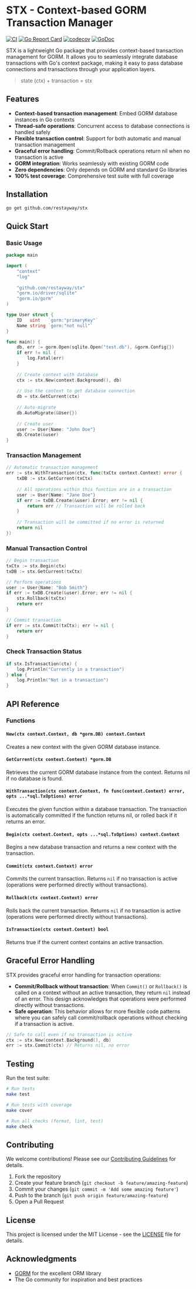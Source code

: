 # STX - Context-based GORM Transaction Manager

[![CI](https://github.com/restayway/stx/actions/workflows/ci.yml/badge.svg)](https://github.com/restayway/stx/actions/workflows/ci.yml)
[![Go Report Card](https://goreportcard.com/badge/github.com/restayway/stx)](https://goreportcard.com/report/github.com/restayway/stx)
[![codecov](https://codecov.io/gh/restayway/stx/branch/main/graph/badge.svg)](https://codecov.io/gh/restayway/stx)
[![GoDoc](https://godoc.org/github.com/restayway/stx?status.svg)](https://godoc.org/github.com/restayway/stx)

STX is a lightweight Go package that provides context-based transaction management for GORM. It allows you to seamlessly integrate database transactions with Go's context package, making it easy to pass database connections and transactions through your application layers.

> state (ctx) + transaction = stx

## Features

- **Context-based transaction management**: Embed GORM database instances in Go contexts
- **Thread-safe operations**: Concurrent access to database connections is handled safely
- **Flexible transaction control**: Support for both automatic and manual transaction management
- **Graceful error handling**: Commit/Rollback operations return nil when no transaction is active
- **GORM integration**: Works seamlessly with existing GORM code
- **Zero dependencies**: Only depends on GORM and standard Go libraries
- **100% test coverage**: Comprehensive test suite with full coverage

## Installation

```bash
go get github.com/restayway/stx
```

## Quick Start

### Basic Usage

```go
package main

import (
    "context"
    "log"
    
    "github.com/restayway/stx"
    "gorm.io/driver/sqlite"
    "gorm.io/gorm"
)

type User struct {
    ID   uint   `gorm:"primaryKey"`
    Name string `gorm:"not null"`
}

func main() {
    db, err := gorm.Open(sqlite.Open("test.db"), &gorm.Config{})
    if err != nil {
        log.Fatal(err)
    }
    
    // Create context with database
    ctx := stx.New(context.Background(), db)
    
    // Use the context to get database connection
    db = stx.GetCurrent(ctx)
    
    // Auto-migrate
    db.AutoMigrate(&User{})
    
    // Create user
    user := User{Name: "John Doe"}
    db.Create(&user)
}
```

### Transaction Management

```go
// Automatic transaction management
err := stx.WithTransaction(ctx, func(txCtx context.Context) error {
    txDB := stx.GetCurrent(txCtx)
    
    // All operations within this function are in a transaction
    user := User{Name: "Jane Doe"}
    if err := txDB.Create(&user).Error; err != nil {
        return err // Transaction will be rolled back
    }
    
    // Transaction will be committed if no error is returned
    return nil
})
```

### Manual Transaction Control

```go
// Begin transaction
txCtx := stx.Begin(ctx)
txDB := stx.GetCurrent(txCtx)

// Perform operations
user := User{Name: "Bob Smith"}
if err := txDB.Create(&user).Error; err != nil {
    stx.Rollback(txCtx)
    return err
}

// Commit transaction
if err := stx.Commit(txCtx); err != nil {
    return err
}
```

### Check Transaction Status

```go
if stx.IsTransaction(ctx) {
    log.Println("Currently in a transaction")
} else {
    log.Println("Not in a transaction")
}
```

## API Reference

### Functions

#### `New(ctx context.Context, db *gorm.DB) context.Context`

Creates a new context with the given GORM database instance.

#### `GetCurrent(ctx context.Context) *gorm.DB`

Retrieves the current GORM database instance from the context. Returns nil if no database is found.

#### `WithTransaction(ctx context.Context, fn func(context.Context) error, opts ...*sql.TxOptions) error`

Executes the given function within a database transaction. The transaction is automatically committed if the function returns nil, or rolled back if it returns an error.

#### `Begin(ctx context.Context, opts ...*sql.TxOptions) context.Context`

Begins a new database transaction and returns a new context with the transaction.

#### `Commit(ctx context.Context) error`

Commits the current transaction. Returns `nil` if no transaction is active (operations were performed directly without transactions).

#### `Rollback(ctx context.Context) error`

Rolls back the current transaction. Returns `nil` if no transaction is active (operations were performed directly without transactions).

#### `IsTransaction(ctx context.Context) bool`

Returns true if the current context contains an active transaction.

## Graceful Error Handling

STX provides graceful error handling for transaction operations:

- **Commit/Rollback without transaction**: When `Commit()` or `Rollback()` is called on a context without an active transaction, they return `nil` instead of an error. This design acknowledges that operations were performed directly without transactions.
- **Safe operation**: This behavior allows for more flexible code patterns where you can safely call commit/rollback operations without checking if a transaction is active.

```go
// Safe to call even if no transaction is active
ctx := stx.New(context.Background(), db)
err := stx.Commit(ctx) // Returns nil, no error
```

## Testing

Run the test suite:

```bash
# Run tests
make test

# Run tests with coverage
make cover

# Run all checks (format, lint, test)
make check
```

## Contributing

We welcome contributions! Please see our [Contributing Guidelines](CONTRIBUTING.md) for details.

1. Fork the repository
2. Create your feature branch (`git checkout -b feature/amazing-feature`)
3. Commit your changes (`git commit -m 'Add some amazing feature'`)
4. Push to the branch (`git push origin feature/amazing-feature`)
5. Open a Pull Request

## License

This project is licensed under the MIT License - see the [LICENSE](LICENSE) file for details.

## Acknowledgments

- [GORM](https://gorm.io/) for the excellent ORM library
- The Go community for inspiration and best practices
